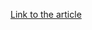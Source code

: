 [Link to the article](https://thehackernews.com/2025/04/palo-alto-networks-warns-of-brute-force.html)
